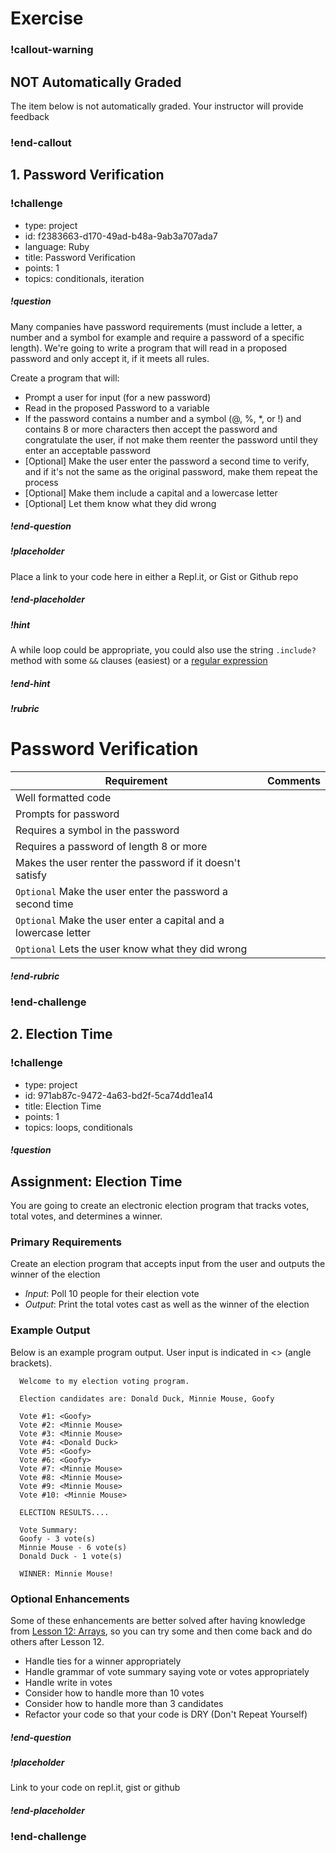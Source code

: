 # Exercise

### !callout-warning

## NOT Automatically Graded

The item below is not automatically graded.  Your instructor will provide feedback

### !end-callout

<!-- ======================= END CHALLENGE ======================= -->

## 1. Password Verification

<!-- >>>>>>>>>>>>>>>>>>>>>> BEGIN CHALLENGE >>>>>>>>>>>>>>>>>>>>>> -->
<!-- Replace everything in square brackets [] and remove brackets  -->

### !challenge

* type: project
* id: f2383663-d170-49ad-b48a-9ab3a707ada7
* language: Ruby
* title: Password Verification
* points: 1
* topics: conditionals, iteration

##### !question

Many companies have password requirements (must include a letter, a number and a symbol for example and require a password of a specific length). We're going to write a program that will read in a proposed password and only accept it, if it meets all rules.  

Create a program that will:
* Prompt a user for input (for a new password)
* Read in the proposed Password to a variable
* If the password contains a number and a symbol (@, %, \*, or !) and contains 8 or more characters then accept the password and congratulate the user, if not make them reenter the password until they enter an acceptable password
* [Optional] Make the user enter the password a second time to verify, and if it's not the same as the original password, make them repeat the process
* [Optional] Make them include a capital and a lowercase letter
* [Optional] Let them know what they did wrong

##### !end-question


##### !placeholder

Place a link to your code here in either a Repl.it, or Gist or Github repo

##### !end-placeholder

##### !hint

A while loop could be appropriate, you could also use the string `.include?` method with some `&&` clauses (easiest) or a [regular expression](https://www.rubyguides.com/2015/06/ruby-regex/)

##### !end-hint
##### !rubric

# Password Verification

| Requirement                                                                                                   | Comments |
| ------------------------------------------------------------------------------------------------------------- | -------- |
| Well formatted code                                                                                           |          |
| Prompts for password                                                                                          |          |
| Requires a symbol in the password                                                                             |          |
| Requires a password of length 8 or more                                                                       |          |
| Makes the user renter the password if it doesn't satisfy                                                      |          |
| `Optional`                                               Make the user enter the password a second time       |
| `Optional`                                               Make the user enter a capital and a lowercase letter |
| `Optional`                                                Lets the user know what they did wrong              |



##### !end-rubric

### !end-challenge

<!-- ======================= END CHALLENGE ======================= -->

## 2. Election Time

<!-- >>>>>>>>>>>>>>>>>>>>>> BEGIN CHALLENGE >>>>>>>>>>>>>>>>>>>>>> -->
<!-- Replace everything in square brackets [] and remove brackets  -->

### !challenge

* type: project
* id: 971ab87c-9472-4a63-bd2f-5ca74dd1ea14
* title: Election Time
* points: 1
* topics: loops, conditionals

##### !question

## Assignment: Election Time

You are going to create an electronic election program that tracks votes, total votes, and determines a winner.

### Primary Requirements

Create an election program that accepts input from the user and outputs the winner of the election

  - *Input*: Poll 10 people for their election vote
  - *Output*: Print the total votes cast as well as the winner of the election

### Example Output

Below is an example program output. User input is indicated in &lt;&gt; (angle brackets).

```
  Welcome to my election voting program.

  Election candidates are: Donald Duck, Minnie Mouse, Goofy

  Vote #1: <Goofy>
  Vote #2: <Minnie Mouse>
  Vote #3: <Minnie Mouse>
  Vote #4: <Donald Duck>
  Vote #5: <Goofy>
  Vote #6: <Goofy>
  Vote #7: <Minnie Mouse>
  Vote #8: <Minnie Mouse>
  Vote #9: <Minnie Mouse>
  Vote #10: <Minnie Mouse>

  ELECTION RESULTS....

  Vote Summary:
  Goofy - 3 vote(s)
  Minnie Mouse - 6 vote(s)
  Donald Duck - 1 vote(s)

  WINNER: Minnie Mouse!
```

### Optional Enhancements

Some of these enhancements are better solved after having knowledge from [Lesson 12: Arrays](https://github.com/Ada-Developers-Academy/ada-build/tree/ruby/learning-to-code/arrays), so you can try some and then come back and do others after Lesson 12.

- Handle ties for a winner appropriately
- Handle grammar of vote summary saying vote or votes appropriately
- Handle write in votes
- Consider how to handle more than 10 votes
- Consider how to handle more than 3 candidates
- Refactor your code so that your code is DRY (Don't Repeat Yourself)

##### !end-question

##### !placeholder

Link to your code on repl.it, gist or github

##### !end-placeholder

<!-- other optional sections -->
<!-- !hint - !end-hint (markdown, users can see after a failed attempt) -->
<!-- !rubric - !end-rubric (markdown, instructors can see while scoring a checkpoint) -->
<!-- !explanation - !end-explanation (markdown, students can see after answering correctly) -->

### !end-challenge

<!-- ======================= END CHALLENGE ======================= -->
